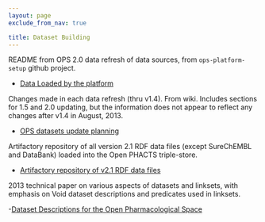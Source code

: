 ```yaml
---
layout: page
exclude_from_nav: true

title: Dataset Building
---
```



README from OPS 2.0 data refresh of data sources, from `ops-platform-setup` github project.

- [Data Loaded by the platform](
https://github.com/openphacts/ops-platform-setup/blob/2.0.0/data-sources/README.md)

Changes made in each data refresh (thru v1.4).  From wiki.  Includes sections for 1.5 and 2.0
updating, but the information does not appear to reflect any changes after v1.4 in August, 2013.

- [OPS datasets update planning](https://wiki.openphacts.org/index.php/OPS_datasets)

Artifactory repository of all version 2.1 RDF data files (except SureChEMBL and DataBank) loaded into the Open PHACTS triple-store.

- [Artifactory repository of v2.1 RDF data files](https://data.openphacts.org/free/2.1/rdf/)

2013 technical paper on various aspects of datasets and linksets, with emphasis on Void dataset
descriptions and predicates used in linksets.

-[Dataset Descriptions for the Open Pharmacological Space](
  http://www.openphacts.org/specs/2013/WD-datadesc-20130912/)
